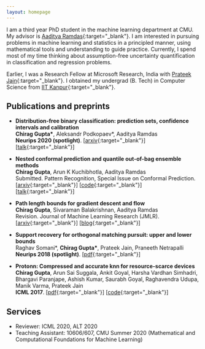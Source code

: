 ```yaml
---
layout: homepage
---
```


I am a third year PhD student in the machine learning department at CMU. My advisor is [Aaditya Ramdas](http://stat.cmu.edu/~aramdas/){:target="_blank"}. I am interested in pursuing problems in machine learning and statistics in a principled manner, using mathematical tools and understanding to guide practice. Currently, I spend most of my time thinking about assumption-free uncertainty quantification in classification and regression problems. 

Earlier, I was a Research Fellow at Microsoft Research, India with [Prateek Jain](http://www.prateekjain.org/){:target="_blank"}. I obtained my undergrad (B. Tech) in Computer Science from [IIT Kanpur](http://www.iitk.ac.in/){:target="_blank"}.

## Publications and preprints

- **Distribution-free binary classification: prediction sets, confidence intervals and calibration**
  <br>
  **Chirag Gupta\***, Aleksandr Podkopaev\*, Aaditya Ramdas
  <br>
  **Neurips 2020  (spotlight)**.
  [[arxiv](https://arxiv.org/abs/2006.10564){:target="_blank"}] [[talk](https://www.youtube.com/watch?v=Bt0oSSepZK4){:target="_blank"}]

- **Nested conformal prediction and quantile out-of-bag ensemble methods**
  <br>
  **Chirag Gupta**, Arun K Kuchibhotla, Aaditya Ramdas
  <br>
  Submitted. Pattern Recognition, Special Issue on Conformal Prediction. 
  [[arxiv](https://arxiv.org/abs/1910.10562){:target="_blank"}] [[code](https://github.com/AIgen/QOOB){:target="_blank"}] [[talk](https://www.youtube.com/watch?v=5qGy3OZB-yQ){:target="_blank"}]

- **Path length bounds for gradient descent and flow**
  <br>
  **Chirag Gupta**, Sivaraman Balakrishnan, Aaditya Ramdas
  <br>
  Revision. Journal of Machine Learning Research (JMLR).
  [[arxiv](https://arxiv.org/abs/1908.01089){:target="_blank"}] [[blog](https://blog.ml.cmu.edu/2019/10/25/path-length-bounds-for-gradient-descent/){:target="_blank"}]

- **Support recovery for orthogonal matching pursuit: upper and lower bounds**
  <br>
  Raghav Somani\*, **Chirag Gupta\***, Prateek Jain, Praneeth Netrapalli
  <br>
  **Neurips 2018 (spotlight)**.
  [[pdf](http://papers.nips.cc/paper/8279-support-recovery-for-orthogonal-matching-pursuit-upper-and-lower-bounds.pdf){:target="_blank"}]

- **Protonn: Compressed and accurate knn for resource-scarce devices**
  <br>
  **Chirag Gupta**, Arun Sai Suggala, Ankit Goyal, Harsha Vardhan Simhadri, Bhargavi Paranjape, Ashish Kumar, Saurabh Goyal, Raghavendra Udupa, Manik Varma, Prateek Jain
  <br>
  **ICML 2017**.
  [[pdf](http://proceedings.mlr.press/v70/gupta17a.html){:target="_blank"}] [[code](https://github.com/Microsoft/EdgeML){:target="_blank"}] 


## Services

- Reviewer: ICML 2020, ALT 2020
- Teaching Assistant: 10606/607, CMU Summer 2020 (Mathematical and Computational Foundations for Machine Learning)

